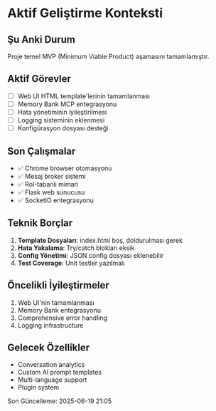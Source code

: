 # Aktif Geliştirme Konteksti

## Şu Anki Durum
Proje temel MVP (Minimum Viable Product) aşamasını tamamlamıştır.

## Aktif Görevler
- [ ] Web UI HTML template'lerinin tamamlanması
- [ ] Memory Bank MCP entegrasyonu
- [ ] Hata yönetiminin iyileştirilmesi
- [ ] Logging sisteminin eklenmesi
- [ ] Konfigürasyon dosyası desteği

## Son Çalışmalar
- ✅ Chrome browser otomasyonu
- ✅ Mesaj broker sistemi
- ✅ Rol-tabanlı mimari
- ✅ Flask web sunucusu
- ✅ SocketIO entegrasyonu

## Teknik Borçlar
1. **Template Dosyaları**: index.html boş, doldurulması gerek
2. **Hata Yakalama**: Try/catch blokları eksik
3. **Config Yönetimi**: JSON config dosyası eklenebilir
4. **Test Coverage**: Unit testler yazılmalı

## Öncelikli İyileştirmeler
1. Web UI'nin tamamlanması
2. Memory Bank entegrasyonu
3. Comprehensive error handling
4. Logging infrastructure

## Gelecek Özellikler
- Conversation analytics
- Custom AI prompt templates
- Multi-language support
- Plugin system

Son Güncelleme: 2025-06-19 21:05
